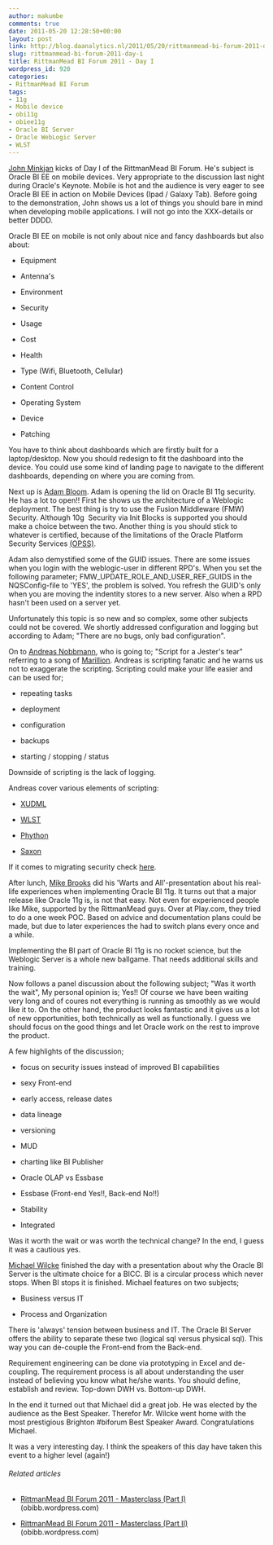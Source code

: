 ```yaml
---
author: makumbe
comments: true
date: 2011-05-20 12:28:50+00:00
layout: post
link: http://blog.daanalytics.nl/2011/05/20/rittmanmead-bi-forum-2011-day-i/
slug: rittmanmead-bi-forum-2011-day-i
title: RittmanMead BI Forum 2011 - Day I
wordpress_id: 920
categories:
- RittmanMead BI Forum
tags:
- 11g
- Mobile device
- obi11g
- obiee11g
- Oracle BI Server
- Oracle WebLogic Server
- WLST
---
```


[John Minkjan](http://obiee101.blogspot.com/) kicks of Day I of the RittmanMead BI Forum. He's subject is Oracle BI EE on mobile devices. Very appropriate to the discussion last night during Oracle's Keynote. Mobile is hot and the audience is very eager to see Oracle BI EE in action on Mobile Devices (Ipad / Galaxy Tab). Before going to the demonstration, John shows us a lot of things you should bare in mind when developing mobile applications. I will not go into the XXX-details or better DDDD.

Oracle BI EE on mobile is not only about nice and fancy dashboards but also about:



	
  * Equipment

	
  * Antenna's

	
  * Environment

	
  * Security

	
  * Usage

	
  * Cost

	
  * Health

	
  * Type (Wifi, Bluetooth, Cellular)

	
  * Content Control

	
  * Operating System

	
  * Device

	
  * Patching


You have to think about dashboards which are firstly built for a laptop/desktop. Now you should redesign to fit the dashboard into the device. You could use some kind of landing page to navigate to the different dashboards, depending on where you are coming from.

Next up is [Adam Bloom](http://uk.linkedin.com/pub/adam-bloom/1/55/696). Adam is opening the lid on Oracle BI 11g security. He has a lot to open!! First he shows us the architecture of a Weblogic deployment. The best thing is try to use the Fusion Middleware (FMW) Security. Although 10g  Security via Init Blocks is supported you should make a choice between the two. Another thing is you should stick to whatever is certified, because of the limitations of the Oracle Platform Security Services [(OPSS)](http://www.oracle.com/technetwork/testcontent/opss-faq-131489.pdf).

Adam also demystified some of the GUID issues. There are some issues when you login with the weblogic-user in different RPD's. When you set the following parameter; FMW_UPDATE_ROLE_AND_USER_REF_GUIDS in the NQSConfig-file to 'YES', the problem is solved. You refresh the GUID's only when you are moving the indentity stores to a new server. Also when a RPD hasn't been used on a server yet.

Unfortunately this topic is so new and so complex, some other subjects could not be covered. We shortly addressed configuration and logging but according to Adam; "There are no bugs, only bad configuration".

On to [Andreas Nobbmann](http://blog.trivadis.com/blogs/andreasnobbmann/default.aspx), who is going to; "Script for a Jester's tear" referring to a song of [Marillion](http://en.wikipedia.org/wiki/Script_for_a_Jester%27s_Tear). Andreas is scripting fanatic and he warns us not to exaggerate the scripting. Scripting could make your life easier and can be used for;



	
  * repeating tasks

	
  * deployment

	
  * configuration

	
  * backups

	
  * starting / stopping / status


Downside of scripting is the lack of logging.

Andreas cover various elements of scripting:

	
  * [XUDML](http://download.oracle.com/docs/cd/E21764_01/bi.1111/e16364/xml_about.htm)

	
  * [WLST](http://download.oracle.com/docs/cd/E13222_01/wls/docs90/config_scripting/using_WLST.html)

	
  * [Phython](http://www.python.org/)

	
  * [Saxon](http://saxon.sourceforge.net/)


If it comes to migrating security check [here](http://obibb.wordpress.com/2011/05/12/obibb-update/http://download.oracle.com/docs/cd/E13222_01/wls/docs81/secmanage/security_data_migration.html).

After lunch, [Mike Brooks](http://uk.linkedin.com/pub/mike-brookes/1b/37b/81b) did his 'Warts and All'-presentation about his real-life experiences when implementing Oracle BI 11g. It turns out that a major release like Oracle 11g is, is not that easy. Not even for experienced people like Mike, supported by the RittmanMead guys. Over at Play.com, they tried to do a one week POC. Based on advice and documentation plans could be made, but due to later experiences the had to switch plans every once and a while.

Implementing the BI part of Oracle BI 11g is no rocket science, but the Weblogic Server is a whole new ballgame. That needs additional skills and training.

Now follows a panel discussion about the following subject; "Was it worth the wait", My personal opinion is; Yes!! Of course we have been waiting very long and of coures not everything is running as smoothly as we would like it to. On the other hand, the product looks fantastic and it gives us a lot of new opportunities, both technically as well as functionally. I guess we should focus on the good things and let Oracle work on the rest to improve the product.

A few highlights of the discussion;



	
  * focus on security issues instead of improved BI capabilities

	
  * sexy Front-end

	
  * early access, release dates

	
  * data lineage

	
  * versioning

	
  * MUD

	
  * charting like BI Publisher

	
  * Oracle OLAP vs Essbase

	
  * Essbase (Front-end Yes!!, Back-end No!!)

	
  * Stability

	
  * Integrated


Was it worth the wait or was worth the technical change? In the end, I guess it was a cautious yes.

[Michael Wilcke](http://ch.linkedin.com/in/michaelwilcke) finished the day with a presentation about why the Oracle BI Server is the ultimate choice for a BICC. BI is a circular process which never stops. When BI stops it is finished. Michael features on two subjects;



	
  * Business versus IT

	
  * Process and Organization


There is 'always' tension between business and IT. The Oracle BI Server offers the ability to separate these two (logical sql versus physical sql). This way you can de-couple the Front-end from the Back-end.

Requirement engineering can be done via prototyping in Excel and de-coupling. The requirement process is all about understanding the user instead of believing you know what he/she wants. You should define, establish and review. Top-down DWH vs. Bottom-up DWH.

In the end it turned out that Michael did a great job. He was elected by the audience as the Best Speaker. Therefor Mr. Wilcke went home with the most prestigious Brighton #biforum Best Speaker Award. Congratulations Michael.

It was a very interesting day. I think the speakers of this day have taken this event to a higher level (again!)


###### Related articles





	
  * [RittmanMead BI Forum 2011 - Masterclass (Part I)](http://obibb.wordpress.com/2011/05/18/rittmanmead-bi-forum-2011-masterclass-part-i/) (obibb.wordpress.com)

	
  * [RittmanMead BI Forum 2011 - Masterclass (Part II)](http://obibb.wordpress.com/2011/05/19/rittmanmead-bi-forum-2011-masterclass-part-ii/) (obibb.wordpress.com)


